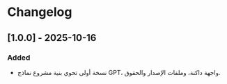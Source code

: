 # Changelog

## [1.0.0] - 2025-10-16
### Added
- نسخة أولى تحوي بنية مشروع نماذج GPT، واجهة داكنة، وملفات الإصدار والحقوق.
